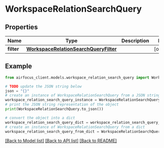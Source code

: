# WorkspaceRelationSearchQuery


## Properties

Name | Type | Description | Notes
------------ | ------------- | ------------- | -------------
**filter** | [**WorkspaceRelationSearchQueryFilter**](WorkspaceRelationSearchQueryFilter.md) |  | [optional] 

## Example

```python
from airfocus_client.models.workspace_relation_search_query import WorkspaceRelationSearchQuery

# TODO update the JSON string below
json = "{}"
# create an instance of WorkspaceRelationSearchQuery from a JSON string
workspace_relation_search_query_instance = WorkspaceRelationSearchQuery.from_json(json)
# print the JSON string representation of the object
print(WorkspaceRelationSearchQuery.to_json())

# convert the object into a dict
workspace_relation_search_query_dict = workspace_relation_search_query_instance.to_dict()
# create an instance of WorkspaceRelationSearchQuery from a dict
workspace_relation_search_query_from_dict = WorkspaceRelationSearchQuery.from_dict(workspace_relation_search_query_dict)
```
[[Back to Model list]](../README.md#documentation-for-models) [[Back to API list]](../README.md#documentation-for-api-endpoints) [[Back to README]](../README.md)



